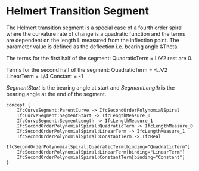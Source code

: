 Helmert Transition Segment
==========================

The Helmert transition segment is a special case of a fourth order spiral where the curvature rate of change is a quadratic function and the terms are dependent on the length L measured from the inflection point. The parameter value is defined as the deflection i.e. bearing angle &Theta.

The terms for the first half of the segment:
QuadraticTerm = L/√2
rest are 0.

Terms for the second half of the segment:
QuadraticTerm =  -L/√2
LinearTerm = L/4
Constant = -1

_SegmentStart_ is the bearing angle at start and _SegmentLength_ is the bearing angle at the end of the segment.

```
concept {
    IfcCurveSegment:ParentCurve -> IfcSecondOrderPolynomialSpiral
    IfcCurveSegment:SegmentStart -> IfcLengthMeasure_0
    IfcCurveSegment:SegmentLength -> IfcLengthMeasure_1
    IfcSecondOrderPolynomialSpiral:QuadraticTerm -> IfcLengthMeasure_0
    IfcSecondOrderPolynomialSpiral:LinearTerm -> IfcLengthMeasure_1
    IfcSecondOrderPolynomialSpiral:ConstantTerm -> IfcReal
    IfcSecondOrderPolynomialSpiral:QuadraticTerm[binding="QuadraticTerm"]
    IfcSecondOrderPolynomialSpiral:LinearTerm[binding="LinearTerm"]
    IfcSecondOrderPolynomialSpiral:ConstantTerm[binding="Constant"]
}
```
